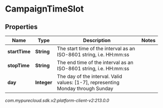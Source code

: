 # CampaignTimeSlot


## Properties

| Name | Type | Description | Notes |
| ------------ | ------------- | ------------- | ------------- |
| **startTime** | **String** | The start time of the interval as an ISO-8601 string, i.e. HH:mm:ss |  |
| **stopTime** | **String** | The end time of the interval as an ISO-8601 string, i.e. HH:mm:ss |  |
| **day** | **Integer** | The day of the interval. Valid values: [1-7], representing Monday through Sunday |  |




_com.mypurecloud.sdk.v2:platform-client-v2:213.0.0_
